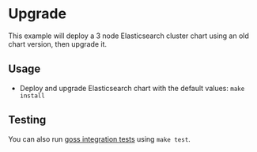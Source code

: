 <!-- SPDX-License-Identifier: Apache-2.0 -->

# Upgrade

This example will deploy a 3 node Elasticsearch cluster chart using an old chart
version, then upgrade it.


## Usage

* Deploy and upgrade Elasticsearch chart with the default values: `make install`


## Testing

You can also run [goss integration tests][] using `make test`.


[goss integration tests]: https://github.com/elastic/helm-charts/tree/main/elasticsearch/examples/upgrade/test/goss.yaml
